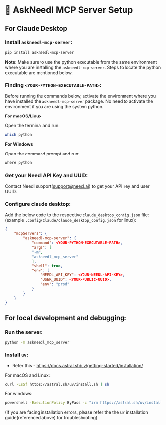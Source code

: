 # 🚀 AskNeedl MCP Server Setup

## For Claude Desktop
### Install `askneedl-mcp-server`:

```bash
pip install askneedl-mcp-server
```
<!-- add insruction to install package in same env as the python executable -->
**Note**: Make sure to use the python executable from the same environment where you are installing the `askneedl-mcp-server`. Steps to locate the python executable are mentioned below.

### Finding `<YOUR-PYTHON-EXECUTABLE-PATH>`:

Before running the commands below, activate the environment where you have installed the `askneedl-mcp-server` package. No need to activate the environment if you are using the system python.

**For macOS/Linux**

Open the terminal and run:
```bash
which python
```

**For Windows**

Open the command prompt and run:
```bash
where python
```


### Get your Needl API Key and UUID:

Contact Needl support(support@needl.ai) to get your API key and user UUID.

### Configure claude desktop:

Add the below code to the respective  `claude_desktop_config.json` file: (example `.config/Claude/claude_desktop_config.json` for linux):
```json
{
    "mcpServers": {
		"askneedl-mcp-server": {
			"command": <YOUR-PYTHON-EXECUTABLE-PATH>,
			"args": [
			"-m",
			"askneedl_mcp_server"
			],
			"shell": true,
			"env": {
				"NEEDL_API_KEY": <YOUR-NEEDL-API-KEY>,
				"USER_UUID": <YOUR-PUBLIC-UUID>,
				"env": "prod"
			}
		}
	}
}
```

## For local development and debugging:
### Run the server:
```bash
python -m askneedl_mcp_server
```

### Install `uv`:
- Refer this - https://docs.astral.sh/uv/getting-started/installation/

For macOS and Linux:
```bash
curl -LsSf https://astral.sh/uv/install.sh | sh
```

For windows:
```bash
powershell -ExecutionPolicy ByPass -c "irm https://astral.sh/uv/install.ps1 | iex"
```

(If you are facing installation errors, please refer the the uv installation guide(referenced above) for troubleshooting)